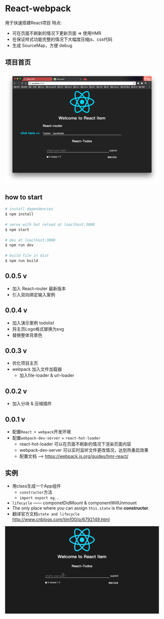 # React-webpack
用于快速搭建React项目
特点:
*   可在页面不刷新的情况下更新页面 => 使用HMR
*   在保证样式功能完整的情况下大幅度压缩js、css代码
*   生成 SourceMap，方便 debug

## 项目首页
![TimRChen](https://raw.githubusercontent.com/TimRChen/photoRepo/master/react-webpack/2017-08-08_6_08_57.png)

## how to start
```bash
# install dependencies
$ npm install

# serve with hot reload at loaclhost:3000
$ npm start

# dev at loaclhost:3000
$ npm run dev

# build file in dist
$ npm run build
```

## 0.0.5 v
*   加入 React-router 最新版本
*   引入双向绑定输入案例

## 0.0.4 v
*   加入演示案例 todolist
*   将主页Logo格式替换为svg
*   替换整体背景色


## 0.0.3 v
*   优化项目主页
*   webpack 加入文件加载器
    *   加入file-loader & url-loader

## 0.0.2 v
*   加入分块 & 压缩插件

## 0.0.1 v
*   配置`React + webpack`开发环境
*   配置`webpack-dev-server` + `react-hot-loader`
    *   react-hot-loader 可以在页面不刷新的情况下渲染页面内容
    *   webpack-dev-server 可以实时监听文件更改情况，达到热重启效果
    *   配置文档 ——> https://webpack.js.org/guides/hmr-react/

## 实例
*   用class生成一个App组件
    *   `constructor`方法
    *   `import export eg..`
*   `lifecycle` —— componetDidMount & componentWillUnmount
*   The only place where you can assign `this.state` is the **constructor**.
*   翻译官方文档`state and lifecycle` http://www.cnblogs.com/tim100/p/6792149.html


![TimRChen](https://raw.githubusercontent.com/TimRChen/photoRepo/master/react-webpack/2017-08-07%2016_47_10.gif)
